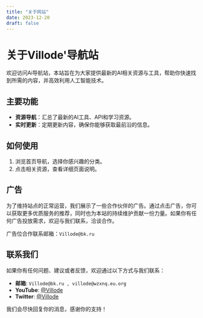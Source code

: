 ```yaml
---
title: "关于网站"
date: 2023-12-20
draft: false
---
```


# 关于Villode'导航站

欢迎访问Ai导航站，本站旨在为大家提供最新的AI相关资源与工具，帮助你快速找到所需的内容，并高效利用人工智能技术。

## 主要功能
- **资源导航**：汇总了最新的AI工具、API和学习资源。
- **实时更新**：定期更新内容，确保你能够获取最前沿的信息。

## 如何使用
1. 浏览首页导航，选择你感兴趣的分类。
2. 点击相关资源，查看详细页面说明。

## 广告
为了维持站点的正常运营，我们展示了一些合作伙伴的广告。通过点击广告，你可以获取更多优质服务的推荐，同时也为本站的持续维护贡献一份力量。如果你有任何广告投放需求，欢迎与我们联系，洽谈合作。

广告位合作联系邮箱：`Villode@bk.ru`

## 联系我们
如果你有任何问题、建议或者反馈，欢迎通过以下方式与我们联系：

- **邮箱**: `Villode@bk.ru , villode@wzxnq.eu.org`
- **YouTube**: [@Villode](https://www.youtube.com/@Villode)
- **Twitter**: [@Villode](https://twitter.com/isgovo)

我们会尽快回复你的消息，感谢你的支持！
